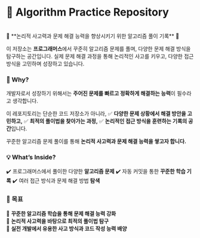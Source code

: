 # 🧩 Algorithm Practice Repository
<br>
🚀 **논리적 사고력과 문제 해결 능력을 향상시키기 위한 알고리즘 풀이 기록** 🚀

이 저장소는 **프로그래머스**에서 꾸준히 알고리즘 문제를 풀며, 다양한 문제 해결 방식을 탐구하는 공간입니다.
실제 문제 해결 과정을 통해 논리적인 사고를 키우고, 다양한 접근 방식을 고민하며 성장하고 있습니다.
<br>
### 📌 Why?

개발자로서 성장하기 위해서는 **주어진 문제를 빠르고 정확하게 해결하는 능력**이 필수라고 생각합니다.

이 레포지토리는 단순한 코드 저장소가 아니라,
✅ **다양한 문제 상황에서 해결 방안을 고민하고,**
✅ **최적의 풀이법을 찾아가는 과정,**
✅ **논리적인 접근 방식을 훈련하는 기록의 공간**입니다.

꾸준한 알고리즘 문제 풀이를 통해 **논리적 사고력과 문제 해결 능력을 쌓고자 합니다.**
<br>
### 💡 What’s Inside?

✔️ 프로그래머스에서 풀이한 다양한 **알고리즘 문제**
✔️ 자동 커밋을 통한 **꾸준한 학습 기록**
✔️ 여러 접근 방식과 문제 해결 방법 **탐색**
<br>
### 🎯 목표

📌 **꾸준한 알고리즘 학습을 통해 문제 해결 능력 강화**  
📌 **논리적 사고력을 바탕으로 최적의 풀이법 탐구**  
📌 **실전 개발에서 유용한 사고 방식과 코드 작성 능력 배양**  
